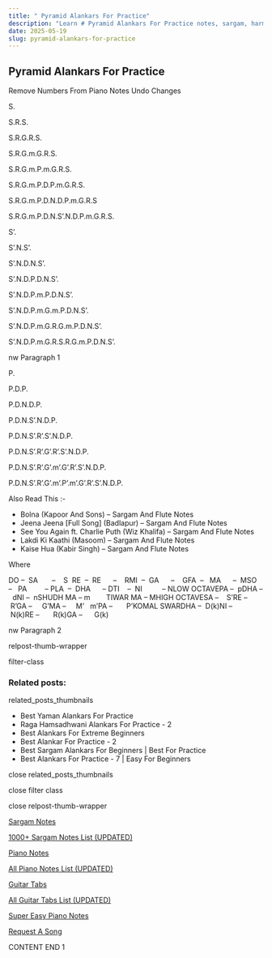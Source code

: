 ```yaml
---
title: " Pyramid Alankars For Practice"
description: "Learn # Pyramid Alankars For Practice notes, sargam, harmonium notations and flute notes. Easy step-by-step tutorial for beginners."
date: 2025-05-19
slug: pyramid-alankars-for-practice
---
```


## Pyramid Alankars For Practice

Remove Numbers From Piano Notes
Undo Changes

S.

S.R.S.

S.R.G.R.S.

S.R.G.m.G.R.S.

S.R.G.m.P.m.G.R.S.

S.R.G.m.P.D.P.m.G.R.S.

S.R.G.m.P.D.N.D.P.m.G.R.S

S.R.G.m.P.D.N.S’.N.D.P.m.G.R.S.

S’.

S’.N.S’.

S’.N.D.N.S’.

S’.N.D.P.D.N.S’.

S’.N.D.P.m.P.D.N.S’.

S’.N.D.P.m.G.m.P.D.N.S’.

S’.N.D.P.m.G.R.G.m.P.D.N.S’.

S’.N.D.P.m.G.R.S.R.G.m.P.D.N.S’.

nw Paragraph 1

P.

P.D.P.

P.D.N.D.P.

P.D.N.S’.N.D.P.

P.D.N.S’.R’.S’.N.D.P.

P.D.N.S’.R’.G’.R’.S’.N.D.P.

P.D.N.S’.R’.G’.m’.G’.R’.S’.N.D.P.

P.D.N.S’.R’.G’.m’.P’.m’.G’.R’.S’.N.D.P.

Also Read This :-

- Bolna (Kapoor And Sons) – Sargam And Flute Notes
- Jeena Jeena [Full Song] (Badlapur) – Sargam And Flute Notes
- See You Again ft. Charlie Puth (Wiz Khalifa) – Sargam And Flute Notes
- Lakdi Ki Kaathi (Masoom) – Sargam And Flute Notes
- Kaise Hua (Kabir Singh) – Sargam And Flute Notes

Where

DO –  SA       –    S  RE  –  RE      –    RMI  –  GA      –    GFA  –   MA      –  MSO  –   PA         – PLA  –  DHA      – DTI    –  NI          – NLOW OCTAVEPA –  pDHA –  dNI –  nSHUDH MA – m        TIWAR MA – MHIGH OCTAVESA –    S’RE –     R’GA –     G’MA –     M’   m’PA –       P’KOMAL SWARDHA –  D(k)NI –       N(k)RE –       R(k)GA –      G(k)

nw Paragraph 2

relpost-thumb-wrapper

filter-class

### Related posts:

related_posts_thumbnails

- Best Yaman Alankars For Practice
- Raga Hamsadhwani Alankars For Practice - 2
- Best Alankars For Extreme Beginners
- Best Alankar For Practice - 2
- Best Sargam Alankars For Beginners | Best For Practice
- Best Alankars For Practice - 7 | Easy For Beginners

close related_posts_thumbnails

close filter class

close relpost-thumb-wrapper

[Sargam Notes](/sargam-notes.html)

[1000+ Sargam Notes List (UPDATED)](/all-songs-list-sargam-notes.html)

[Piano Notes](/piano-notes.html)

[All Piano Notes List (UPDATED)](/all-songs-list-piano-notes.html)

[Guitar Tabs](/guitar-tabs.html)

[All Guitar Tabs List (UPDATED)](/all-songs-list-guitar-tabs.html)

[Super Easy Piano Notes](https://studywall.in/)

[Request A Song](/request-a-song.html)

CONTENT END 1

